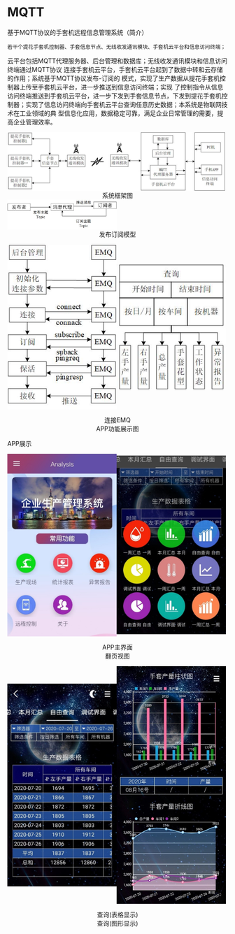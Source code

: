 # MQTT
基于MQTT协议的手套机远程信息管理系统（简介）

    若干个提花手套机控制器、手套信息节点、无线收发通讯模块、手套机云平台和信息访问终端；
云平台包括MQTT代理服务器、后台管理和数据库；无线收发通讯模块和信息访问终端通过MQTT协议
连接手套机云平台，手套机云平台起到了数据中转和云存储的作用；系统基于MQTT协议发布-订阅的
模式，实现了生产数据从提花手套机控制器上传至手套机云平台，进一步推送到信息访问终端；实现
了控制指令从信息访问终端推送到手套机云平台，进一步下发到手套信息节点，下发到提花手套机控
制器；实现了信息访问终端向手套机云平台查询任意历史数据；本系统是物联网技术在工业领域的典
型信息化应用，数据稳定可靠，满足企业日常管理的需要，提高企业管理效率。

<img src="https://github.com/Novak666/MQTT/blob/master/images/%E7%B3%BB%E7%BB%9F%E6%A1%86%E6%9E%B6%E5%9B%BE.jpg" width = "500" height = "" alt="" align=center />
<center>系统框架图</center>

<img src="https://github.com/Novak666/MQTT/blob/master/images/%E5%8F%91%E5%B8%83%E8%AE%A2%E9%98%85%E6%A8%A1%E5%9E%8B.jpg" width = "250" height = "" alt="" align=center />
<center>发布订阅模型</center>

<img src="https://github.com/Novak666/MQTT/blob/master/images/%E8%BF%9E%E6%8E%A5EMQ.jpg" width = "250" height = "" alt="" align=center /><img src="https://github.com/Novak666/MQTT/blob/master/images/APP%E5%8A%9F%E8%83%BD%E5%B1%95%E7%A4%BA%E5%9B%BE.jpg" width = "250" height = "" alt="" align=center />
<center>连接EMQ</center><center>APP功能展示图</center>

APP展示

<img src="https://github.com/Novak666/MQTT/blob/master/images/APP%E4%B8%BB%E7%95%8C%E9%9D%A2.jpg" width = "250" height = "" alt="" align=center /><img src="https://github.com/Novak666/MQTT/blob/master/images/%E7%BF%BB%E9%A1%B5%E8%A7%86%E5%9B%BE.jpg" width = "250" height = "" alt="" align=center />
<center>APP主界面</center><center>翻页视图</center>

<img src="https://github.com/Novak666/MQTT/blob/master/images/%E6%9F%A5%E8%AF%A2(%E8%A1%A8%E6%A0%BC%E6%98%BE%E7%A4%BA).jpg" width = "250" height = "" alt="" align=center /><img src="https://github.com/Novak666/MQTT/blob/master/images/%E6%9F%A5%E8%AF%A2(%E5%9B%BE%E5%BD%A2%E6%98%BE%E7%A4%BA).jpg" width = "250" height = "" alt="" align=center />
<center>查询(表格显示)</center><center>查询(图形显示)</center>
